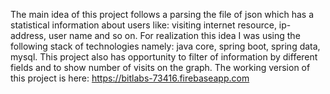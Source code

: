 The main idea of this project follows a parsing the file of json which has a statistical information about users like: visiting internet resource, ip-address, user name and so on. For realization this idea I was using the following stack of technologies namely: java core, spring boot, spring data, mysql. This project also has opportunity to filter of information by different fields and to show number of visits on the graph. The working version of this project is here: https://bitlabs-73416.firebaseapp.com
